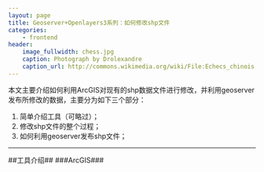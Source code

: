 ```yaml
---
layout: page
title: Geoserver+Openlayers3系列：如何修改shp文件
categories:
    - frontend
header:
    image_fullwidth: chess.jpg
    caption: Photograph by Drolexandre
    caption_url: http://commons.wikimedia.org/wiki/File:Echecs_chinois.JPG
---
```

 本文主要介绍如何利用ArcGIS对现有的shp数据文件进行修改，并利用geoserver发布所修改的数据，主要分为如下三个部分：

1. 简单介绍工具（可略过）；
2. 修改shp文件的整个过程；
3. 如何利用geoserver发布shp文件；
***
##工具介绍##
###ArcGIS###
